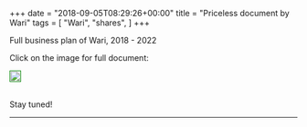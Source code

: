 +++
date = "2018-09-05T08:29:26+00:00"
title = "Priceless document by Wari"
tags = [
    "Wari",
    "shares",
]
+++

Full business plan of Wari, 2018 - 2022

Click on the image for full document:

<div class="container" style="width:auto">
  <a target="blank" href="https://res.cloudinary.com/vincentstradic/raw/upload/v1526231715/Fiche_de_pre%CC%81sentation_du_Business_plan_de_WARI_SA_ggcais.doc">
    <img src="https://image.ibb.co/eiLxBJ/m180_12.jpg" style="padding:1px;border:thin solid green;max-width:100%">
  </a>
</div>


<!--more-->
<br>

Stay tuned!


<hr>
